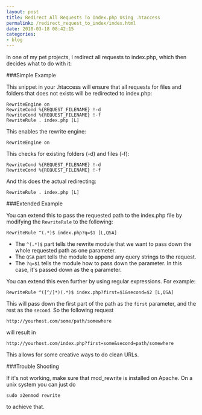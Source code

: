 ```yaml
---
layout: post
title: Redirect All Requests To Index.php Using .htaccess
permalink: /redirect_request_to_index/index.html
date: 2010-03-18 08:42:15
categories:
- blog
---
```


In one of my pet projects, I redirect all requests to index.php, which then decides what to do with it:<!--break-->

###Simple Example

This snippet in your .htaccess will ensure that all requests for files and folders that does not exists will be redirected to index.php:

    RewriteEngine on
    RewriteCond %{REQUEST_FILENAME} !-d
    RewriteCond %{REQUEST_FILENAME} !-f
    RewriteRule . index.php [L]

This enables the rewrite engine:

    RewriteEngine on

This checks for existing folders (-d) and files (-f):

    RewriteCond %{REQUEST_FILENAME} !-d
    RewriteCond %{REQUEST_FILENAME} !-f

And this does the actual redirecting:

    RewriteRule . index.php [L]

###Extended Example

You can extend this to pass the requested path to the index.php file by modifying the `RewriteRule` to the following:

    RewriteRule ^(.*)$ index.php?q=$1 [L,QSA]

* The `^(.*)$` part tells the rewrite module that we want to pass down the whole requested path as one parameter.
* The `QSA` part tells the module to append any query strings to the request.
* The `?q=$1` tells the module how to pass down the parameter. In this case, it's passed down as the `q` parameter.

You can extend this even further by using regular expressions. For example:

    RewriteRule ^([^/]*)(.*)$ index.php?first=$1&second=$2 [L,QSA]

This will pass down the first part of the path as the `first` parameter, and the rest as the `second`. So the following request

    http://yourhost.com/some/path/somewhere

will result in

    http://yourhost.com/index.php?first=some&second=path/somewhere

This allows for some creative ways to do clean URLs.

###Trouble Shooting

If it's not working, make sure that mod_rewrite is installed on Apache. On a unix system you can just do

    sudo a2enmod rewrite

to achieve that.
